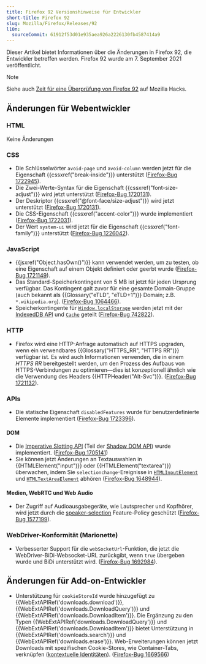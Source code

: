 ```yaml
---
title: Firefox 92 Versionshinweise für Entwickler
short-title: Firefox 92
slug: Mozilla/Firefox/Releases/92
l10n:
  sourceCommit: 61912f53d01e935aea926a2226130fb4587414a9
---
```


Dieser Artikel bietet Informationen über die Änderungen in Firefox 92, die Entwickler betreffen werden. Firefox 92 wurde am 7. September 2021 veröffentlicht.

> [!NOTE]
> Siehe auch [Zeit für eine Überprüfung von Firefox 92](https://hacks.mozilla.org/2021/09/time-for-a-review-of-firefox-92/) auf Mozilla Hacks.

## Änderungen für Webentwickler

### HTML

Keine Änderungen

### CSS

- Die Schlüsselwörter `avoid-page` und `avoid-column` werden jetzt für die Eigenschaft {{cssxref("break-inside")}} unterstützt ([Firefox-Bug 1722945](https://bugzil.la/1722945)).
- Die Zwei-Werte-Syntax für die Eigenschaft {{cssxref("font-size-adjust")}} wird jetzt unterstützt ([Firefox-Bug 1720131](https://bugzil.la/1720131)).
- Der Deskriptor {{cssxref("@font-face/size-adjust")}} wird jetzt unterstützt ([Firefox-Bug 1720131](https://bugzil.la/1720131)).
- Die CSS-Eigenschaft {{cssxref("accent-color")}} wurde implementiert ([Firefox-Bug 1722031](https://bugzil.la/1722031)).
- Der Wert `system-ui` wird jetzt für die Eigenschaft {{cssxref("font-family")}} unterstützt ([Firefox-Bug 1226042](https://bugzil.la/1226042)).

### JavaScript

- {{jsxref("Object.hasOwn()")}} kann verwendet werden, um zu testen, ob eine Eigenschaft auf einem Objekt definiert oder geerbt wurde ([Firefox-Bug 1721149](https://bugzil.la/1721149)).
- Das Standard-Speicherkontingent von 5 MB ist jetzt für jeden Ursprung verfügbar. Das Kontingent galt zuvor für eine gesamte Domain-Gruppe (auch bekannt als {{Glossary("eTLD", "eTLD+1")}} Domain; z.B. `*.wikipedia.org`). ([Firefox-Bug 1064466](https://bugzil.la/1064466)).
- Speicherkontingente für [`Window.localStorage`](/de/docs/Web/API/Window/localStorage) werden jetzt mit der [IndexedDB API](/de/docs/Web/API/IndexedDB_API) und [`Cache`](/de/docs/Web/API/Cache) geteilt ([Firefox-Bug 742822](https://bugzil.la/742822)).

### HTTP

- Firefox wird eine HTTP-Anfrage automatisch auf HTTPS upgraden, wenn ein verwendbares {{Glossary("HTTPS_RR", "HTTPS RR")}} verfügbar ist. Es wird auch Informationen verwenden, die in einem _HTTPS RR_ bereitgestellt werden, um den Prozess des Aufbaus von HTTPS-Verbindungen zu optimieren⁠—dies ist konzeptionell ähnlich wie die Verwendung des Headers {{HTTPHeader("Alt-Svc")}}. ([Firefox-Bug 1721132](https://bugzil.la/1721132)).

### APIs

- Die statische Eigenschaft `disabledFeatures` wurde für benutzerdefinierte Elemente implementiert ([Firefox-Bug 1723396](https://bugzil.la/1723396)).

#### DOM

- Die [Imperative Slotting API](/de/docs/Web/API/HTMLSlotElement) (Teil der [Shadow DOM API](/de/docs/Web/API/Web_components/Using_shadow_DOM)) wurde implementiert. ([Firefox-Bug 1705141](https://bugzil.la/1705141))
- Sie können jetzt Änderungen an Textauswahlen in {{HTMLElement("input")}} oder {{HTMLElement("textarea")}} überwachen, indem Sie `selectionchange`-Ereignisse in [`HTMLInputElement`](/de/docs/Web/API/HTMLInputElement/selectionchange_event) und [`HTMLTextAreaElement`](/de/docs/Web/API/HTMLTextAreaElement/selectionchange_event) abhören ([Firefox-Bug 1648944](https://bugzil.la/1648944)).

#### Medien, WebRTC und Web Audio

- Der Zugriff auf Audioausgabegeräte, wie Lautsprecher und Kopfhörer, wird jetzt durch die [speaker-selection](/de/docs/Web/HTTP/Reference/Headers/Permissions-Policy/speaker-selection) Feature-Policy geschützt ([Firefox-Bug 1577199](https://bugzil.la/1577199)).

### WebDriver-Konformität (Marionette)

- Verbesserter Support für die `webSocketUrl`-Funktion, die jetzt die WebDriver-BiDi-Websocket-URL zurückgibt, wenn `true` übergeben wurde und BiDi unterstützt wird. ([Firefox-Bug 1692984](https://bugzil.la/1692984)).

## Änderungen für Add-on-Entwickler

- Unterstützung für `cookieStoreId` wurde hinzugefügt zu {{WebExtAPIRef('downloads.download')}}, {{WebExtAPIRef('downloads.DownloadQuery')}} und {{WebExtAPIRef('downloads.DownloadItem')}}. Die Ergänzung zu den Typen {{WebExtAPIRef('downloads.DownloadQuery')}} und {{WebExtAPIRef('downloads.DownloadItem')}} bietet Unterstützung in {{WebExtAPIRef('downloads.search')}} und {{WebExtAPIRef('downloads.erase')}}. Web-Erweiterungen können jetzt Downloads mit spezifischen Cookie-Stores, wie Container-Tabs, verknüpfen ([kontextuelle Identitäten](/de/docs/Mozilla/Add-ons/WebExtensions/Work_with_contextual_identities)). ([Firefox-Bug 1669566](https://bugzil.la/1669566))
